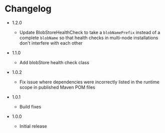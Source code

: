 # Changelog

*   1.2.0
    *   Update BlobStoreHealthCheck to take a `blobNamePrefix` instead of a complete `blobName` so that health checks in multi-node installations don't interfere with each other

*   1.1.0
    *   Add blobStore health check class

*   1.0.2
    *   Fix issue where dependencies were incorrectly listed in the runtime scope in published Maven POM files

*   1.0.1
    *   Build fixes

*   1.0.0
    *   Initial release

